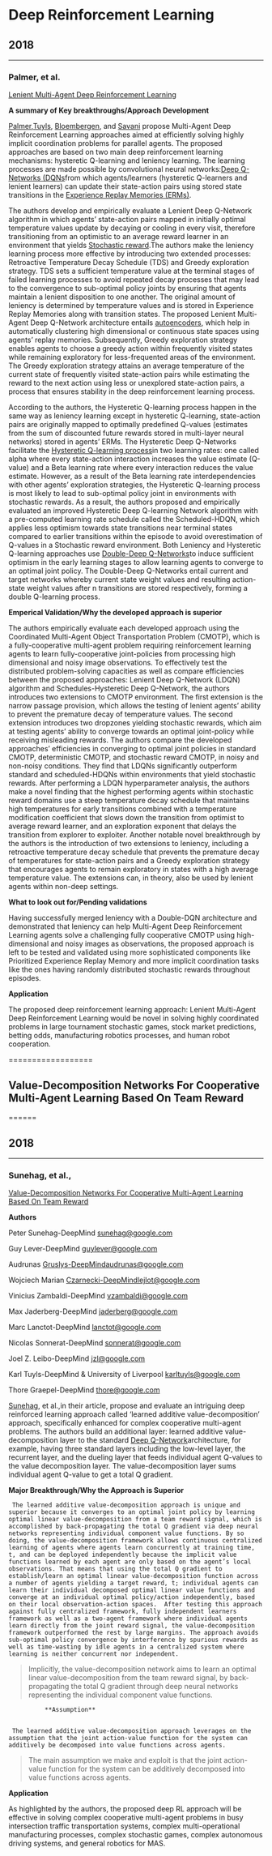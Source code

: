 Deep Reinforcement Learning
=====


## 2018
---

### Palmer, et al.

[Lenient Multi-Agent Deep Reinforcement Learning](2018_Palmer.pdf)

  **A summary of Key breakthroughs/Approach Development** 

  [Palmer](https://cgi.csc.liv.ac.uk/~gpalmer/contact.php),[Tuyls](https://www.liverpool.ac.uk/computer-science/staff/karl-tuyls/), [Bloembergen](https://www.cwi.nl/people/daniel-bloembergen), and [Savani](https://www.liverpool.ac.uk/computer-science/staff/rahul-savani/) propose Multi-Agent Deep Reinforcement Learning approaches aimed at efficiently solving highly implicit coordination problems for parallel agents. The proposed approaches are based on two main deep reinforcement learning mechanisms: hysteretic Q-learning and leniency learning. The learning processes are made possible by convolutional neural networks:[Deep Q-Networks (DQNs](https://www.techopedia.com/definition/34032/deep-q-networks)from which agents/learners (hysteretic Q-learners and lenient learners) can update their state-action pairs using stored state transitions in the [Experience Replay Memories (ERMs)](https://datascience.stackexchange.com/questions/20535/what-is-experience-replay-and-what-are-its-benefits).

  The authors develop and empirically evaluate a Lenient Deep Q-Network algorithm in which agents’ state-action pairs mapped in initially optimal temperature values update by decaying or cooling in every visit, therefore transitioning from an optimistic to an average reward learner in an environment that yields [Stochastic reward](https://en.wikipedia.org/wiki/Markov_reward_model).The authors make the leniency learning process more effective by introducing two extended processes: Retroactive Temperature Decay Schedule (TDS) and Greedy exploration strategy. TDS sets a sufficient temperature value at the terminal stages of failed learning processes to avoid repeated decay processes that may lead to the convergence to sub-optimal policy joints by ensuring that agents maintain a lenient disposition to one another. The original amount of leniency is determined by temperature values and is stored in Experience Replay Memories along with transition states. The proposed Lenient Multi-Agent Deep Q-Network architecture entails [autoencoders](https://towardsdatascience.com/deep-inside-autoencoders-7e41f319999f), which help in automatically clustering high dimensional or continuous state spaces using agents’ replay memories. Subsequently, Greedy exploration strategy enables agents to choose a greedy action within frequently visited states while remaining exploratory for less-frequented areas of the environment. The Greedy exploration strategy attains an average temperature of the current state of frequently visited state-action pairs while estimating the reward to the next action using less or unexplored state-action pairs, a process that ensures stability in the deep reinforcement learning process.
	
  According to the authors, the Hysteretic Q-learning process happen in the same way as leniency learning except in hysteretic Q-learning, state-action pairs are originally mapped to optimally predefined Q-values (estimates from the sum of discounted future rewards stored in multi-layer neural networks) stored in agents’ ERMs. The Hysteretic Deep Q-Networks facilitate the [Hysteretic Q-learning process](https://www.semanticscholar.org/paper/Hysteretic-q-learning-%3Aan-algorithm-for-learning-in-Matignon-Laurent/ce8ad8b3dd21ff33c79f249ce85ac5856592a913)in two learning rates: one called alpha where every state-action interaction increases the value estimate (Q-value) and a Beta learning rate where every interaction reduces the value estimate. However, as a result of the Beta learning rate interdependencies with other agents’ exploration strategies, the Hysteretic Q-learning process is most likely to lead to sub-optimal policy joint in environments with stochastic rewards. As a result, the authors proposed and empirically evaluated an improved Hysteretic Deep Q-learning Network algorithm with a pre-computed learning rate schedule called the Scheduled-HDQN, which applies less optimism towards state transitions near terminal states compared to earlier transitions within the episode to avoid overestimation of Q-values in a Stochastic reward environment. Both Leniency and Hysteretic Q-learning approaches use [Double-Deep Q-Networks](https://towardsdatascience.com/double-deep-q-networks-905dd8325412)to induce sufficient optimism in the early learning stages to allow learning agents to converge to an optimal joint policy. The Double-Deep Q-Networks entail current and target networks whereby current state weight values and resulting action-state weight values after n transitions are stored respectively, forming a double Q-learning process. 
	
  **Emperical Validation/Why the developed approach is superior** 
	   
  The authors empirically evaluate each developed approach using the Coordinated Multi-Agent Object Transportation Problem (CMOTP), which is a fully-cooperative multi-agent problem requiring reinforcement learning agents to learn fully-cooperative joint-policies from processing high dimensional and noisy image observations.  To effectively test the distributed problem-solving capacities as well as compare efficiencies between the proposed approaches: Lenient Deep Q-Network (LDQN) algorithm and Schedules-Hysteretic Deep Q-Network, the authors introduces two extensions to CMOTP environment.  The first extension is the narrow passage provision, which allows the testing of lenient agents’ ability to prevent the premature decay of temperature values. The second extension introduces two dropzones yielding stochastic rewards, which aim at testing agents’ ability to converge towards an optimal joint-policy while receiving misleading rewards. The authors compare the developed approaches’ efficiencies in converging to optimal joint policies in standard CMOTP, deterministic CMOTP, and stochastic reward CMOTP, in noisy and non-noisy conditions. They find that LDQNs significantly outperform standard and scheduled-HDQNs within environments that yield stochastic rewards. After performing a LDQN hyperparameter analysis, the authors make a novel finding that the highest performing agents within stochastic reward domains use a steep temperature decay schedule that maintains high temperatures for early transitions combined with a temperature modification coefficient that slows down the transition from optimist to average reward learner, and an exploration exponent that delays the transition from explorer to exploiter. Another notable novel breakthrough by the authors is the introduction of two extensions to leniency, including a retroactive temperature decay schedule that prevents the premature decay of temperatures for state-action pairs and a Greedy exploration strategy that encourages agents to remain exploratory in states with a high average temperature value. The extensions can, in theory, also be used by lenient agents within non-deep settings.
	
  **What to look out for/Pending validations** 
	
  Having successfully merged leniency with a Double-DQN architecture and demonstrated that leniency can help Multi-Agent Deep Reinforcement Learning agents solve a challenging fully cooperative CMOTP using high-dimensional and noisy images as observations, the proposed approach is left to be tested and validated using more sophisticated components like Prioritized Experience Replay Memory and more implicit coordination tasks like the ones having randomly distributed stochastic rewards throughout episodes. 
	
  **Application**
	
  The proposed deep reinforcement learning approach: Lenient Multi-Agent Deep Reinforcement Learning would be novel in solving highly coordinated problems in large tournament stochastic games, stock market predictions, betting odds, manufacturing robotics processes, and human robot cooperation. 





==================

## Value-Decomposition Networks For Cooperative Multi-Agent Learning Based On Team Reward
======


## 2018
---


### Sunehag, et al.,



[Value-Decomposition Networks For Cooperative Multi-Agent Learning Based On Team Reward](2018_Sunehag.pdf)
        
	
   **Authors**


Peter Sunehag-DeepMind sunehag@google.com


Guy Lever-DeepMind guylever@google.com


Audrunas Gruslys-DeepMindaudrunas@google.com 


Wojciech Marian Czarnecki-DeepMindlejlot@google.com


Vinicius Zambaldi-DeepMind vzambaldi@google.com


Max Jaderberg-DeepMind jaderberg@google.com


Marc Lanctot-DeepMind lanctot@google.com 


Nicolas Sonnerat-DeepMind sonnerat@google.com


Joel Z. Leibo-DeepMind jzl@google.com


Karl Tuyls-DeepMind & University of Liverpool karltuyls@google.com


Thore Graepel-DeepMind thore@google.com


   [Sunehag](https://www.apollo.io/people/Peter/Sunehag/54a72ddd7468696de7ca961c?__cf_chl_jschl_tk__=c7844ab9b70c68c97b044638180f6412c241e597-1578940904-0-AcOVavnLn7aANoLktdu1R7xqaEt0v2pxdvLJDlIqTLMvtAcZ7lg5OmIF0qPpjextfYXqSA7xBDrSI0RXJjbKTWJm6jTuiTC7Twt5kjuZfE2vsSDB5s2rGZWSgQGvYqFTS_u_EypFYtkclvJYQU8hnLcd_QHRKJXDk2OLtLZ__WMuNoHjYltwMUyCnGwcr2RpEaxwsXcg-HVrvBzfKys-wRTrXD6J6_cSEH4QTlGdSj2hQ5F7bIyujGIpC8SyOv0qcpPzRE9iWQmtvPuHxfMfnNf_3fzxxbDqfDpOgUtZO7EdqWoZssxNYLWNC4oWZJJxM7UyV9a5ItzkaM1D3Ogo-s2Unb-wdiFYt40XEFFOmXXIzscnsNjd_K6eSasylx9Imw), et al.,in their article, propose and evaluate an intriguing deep reinforced learning approach called ‘learned additive value-decomposition’ approach, specifically enhanced for complex cooperative multi-agent problems. The authors build an additional layer: learned additive value-decomposition layer to the standard [Deep Q-Network](https://pythonprogramming.net/deep-q-learning-dqn-reinforcement-learning-python-tutorial/)architecture, for example, having three standard layers including the low-level layer, the recurrent layer, and the dueling layer that feeds individual agent Q-values to the value decomposition layer. The value-decomposition layer sums individual agent Q-value to get a total Q gradient. 
   
   
  

  **Major Breakthrough/Why the Approach is Superior**
  
  
     The learned additive value-decomposition approach is unique and superior because it converges to an optimal joint policy by learning optimal linear value-decomposition from a team reward signal, which is accomplished by back-propagating the total Q gradient via deep neural networks representing individual component value functions. By so doing, the value-decomposition framework allows continuous centralized learning of agents where agents learn concurrently at training time, t, and can be deployed independently because the implicit value functions learned by each agent are only based on the agent’s local observations. That means that using the total Q gradient to establish/learn an optimal linear value-decomposition function across a number of agents yielding a target reward, t; individual agents can learn their individual decomposed optimal linear value functions and converge at an individual optimal policy/action independently, based on their local observation-action spaces.  After testing this approach against fully centralized framework, fully independent learners framework as well as a two-agent framework where individual agents learn directly from the joint reward signal, the value-decomposition framework outperformed the rest by large margins. The approach avoids sub-optimal policy convergence by interference by spurious rewards as well as time-wasting by idle agents in a centralized system where learning is neither concurrent nor independent.
     
     
>Implicitly, the value-decomposition network aims to learn an optimal linear value-decomposition from the team reward signal, by back-propagating the total Q gradient through deep neural networks representing the individual component value functions.


              **Assumption**


     The learned additive value-decomposition approach leverages on the assumption that the joint action-value function for the system can additively be decomposed into value functions across agents. 
     
     
>The main assumption we make and exploit is that the joint action-value function for the system can be additively decomposed into value functions across agents.


  **Application**


As highlighted by the authors, the proposed deep RL approach will be effective in solving complex cooperative multi-agent problems in busy intersection traffic transportation systems, complex multi-operational manufacturing processes, complex stochastic games, complex autonomous driving systems, and general robotics for MAS. 
